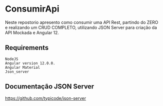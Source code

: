 # ConsumirApi

Neste repostorio apresento como consumir uma API Rest, partindo do ZERO e realizando um CRUD COMPLETO, 
utilizando JSON Server para criação da API Mockada e Angular 12.

## Requirements
	NodeJS
	Angular version 12.0.0.
	Angular Material
	Json_server
	
## Documentação JSON Server
https://github.com/typicode/json-server
